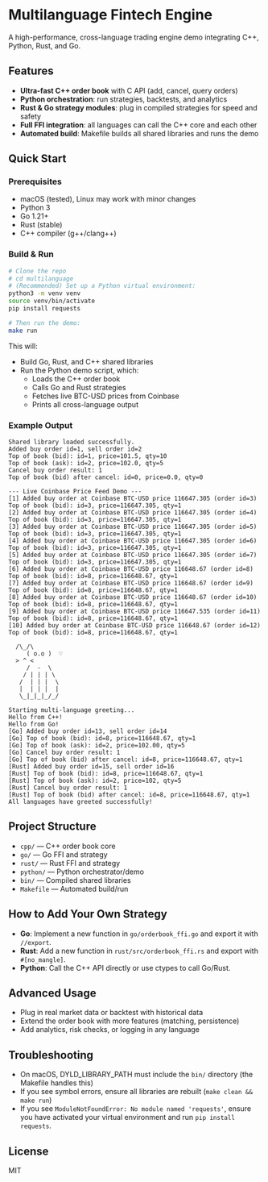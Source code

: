 # Multilanguage Fintech Engine

A high-performance, cross-language trading engine demo integrating C++, Python, Rust, and Go.

## Features
- **Ultra-fast C++ order book** with C API (add, cancel, query orders)
- **Python orchestration**: run strategies, backtests, and analytics
- **Rust & Go strategy modules**: plug in compiled strategies for speed and safety
- **Full FFI integration**: all languages can call the C++ core and each other
- **Automated build**: Makefile builds all shared libraries and runs the demo

## Quick Start

### Prerequisites
- macOS (tested), Linux may work with minor changes
- Python 3
- Go 1.21+
- Rust (stable)
- C++ compiler (g++/clang++)

### Build & Run
```sh
# Clone the repo
# cd multilanguage
# (Recommended) Set up a Python virtual environment:
python3 -m venv venv
source venv/bin/activate
pip install requests

# Then run the demo:
make run
```
This will:
- Build Go, Rust, and C++ shared libraries
- Run the Python demo script, which:
  - Loads the C++ order book
  - Calls Go and Rust strategies
  - Fetches live BTC-USD prices from Coinbase
  - Prints all cross-language output

### Example Output
```
Shared library loaded successfully.
Added buy order id=1, sell order id=2
Top of book (bid): id=1, price=101.5, qty=10
Top of book (ask): id=2, price=102.0, qty=5
Cancel buy order result: 1
Top of book (bid) after cancel: id=0, price=0.0, qty=0

--- Live Coinbase Price Feed Demo ---
[1] Added buy order at Coinbase BTC-USD price 116647.305 (order id=3)
Top of book (bid): id=3, price=116647.305, qty=1
[2] Added buy order at Coinbase BTC-USD price 116647.305 (order id=4)
Top of book (bid): id=3, price=116647.305, qty=1
[3] Added buy order at Coinbase BTC-USD price 116647.305 (order id=5)
Top of book (bid): id=3, price=116647.305, qty=1
[4] Added buy order at Coinbase BTC-USD price 116647.305 (order id=6)
Top of book (bid): id=3, price=116647.305, qty=1
[5] Added buy order at Coinbase BTC-USD price 116647.305 (order id=7)
Top of book (bid): id=3, price=116647.305, qty=1
[6] Added buy order at Coinbase BTC-USD price 116648.67 (order id=8)
Top of book (bid): id=8, price=116648.67, qty=1
[7] Added buy order at Coinbase BTC-USD price 116648.67 (order id=9)
Top of book (bid): id=8, price=116648.67, qty=1
[8] Added buy order at Coinbase BTC-USD price 116648.67 (order id=10)
Top of book (bid): id=8, price=116648.67, qty=1
[9] Added buy order at Coinbase BTC-USD price 116647.535 (order id=11)
Top of book (bid): id=8, price=116648.67, qty=1
[10] Added buy order at Coinbase BTC-USD price 116648.67 (order id=12)
Top of book (bid): id=8, price=116648.67, qty=1

  /\_/\
     ( o.o )  ♡
  > ^ <
     /  -  \
    / | | | \
   /  | | |  \
   |  | | |  |
   \_|_|_|_/_/
      
Starting multi-language greeting...
Hello from C++!
Hello from Go!
[Go] Added buy order id=13, sell order id=14
[Go] Top of book (bid): id=8, price=116648.67, qty=1
[Go] Top of book (ask): id=2, price=102.00, qty=5
[Go] Cancel buy order result: 1
[Go] Top of book (bid) after cancel: id=8, price=116648.67, qty=1
[Rust] Added buy order id=15, sell order id=16
[Rust] Top of book (bid): id=8, price=116648.67, qty=1
[Rust] Top of book (ask): id=2, price=102, qty=5
[Rust] Cancel buy order result: 1
[Rust] Top of book (bid) after cancel: id=8, price=116648.67, qty=1
All languages have greeted successfully!
```

## Project Structure
- `cpp/` — C++ order book core
- `go/` — Go FFI and strategy
- `rust/` — Rust FFI and strategy
- `python/` — Python orchestrator/demo
- `bin/` — Compiled shared libraries
- `Makefile` — Automated build/run

## How to Add Your Own Strategy
- **Go**: Implement a new function in `go/orderbook_ffi.go` and export it with `//export`.
- **Rust**: Add a new function in `rust/src/orderbook_ffi.rs` and export with `#[no_mangle]`.
- **Python**: Call the C++ API directly or use ctypes to call Go/Rust.

## Advanced Usage
- Plug in real market data or backtest with historical data
- Extend the order book with more features (matching, persistence)
- Add analytics, risk checks, or logging in any language

## Troubleshooting
- On macOS, DYLD_LIBRARY_PATH must include the `bin/` directory (the Makefile handles this)
- If you see symbol errors, ensure all libraries are rebuilt (`make clean && make run`)
- If you see `ModuleNotFoundError: No module named 'requests'`, ensure you have activated your virtual environment and run `pip install requests`.

## License
MIT
